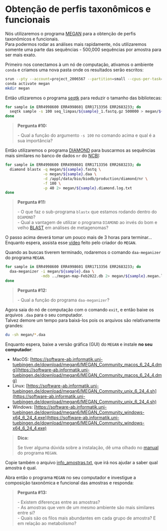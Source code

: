 # Obtenção de perfis taxonômicos e funcionais

Nós utilizaremos o programa [MEGAN](https://uni-tuebingen.de/en/fakultaeten/mathematisch-naturwissenschaftliche-fakultaet/fachbereiche/informatik/lehrstuehle/algorithms-in-bioinformatics/software/megan6/) para a obtenção de perfis taxonômicos e funcionais.  
Para podermos rodar as análises mais rapidamente, nós utilizaremos somente uma parte das sequências - 500,000 sequências por amostra para ser mais exato.  

Primeiro nos conectamos à um nó de computação, ativamos o ambiente `conda` e criamos uma nova pasta onde os resultados serão escritos:  

```bash
srun --pty --account=project_2006567 --partition=small --cpus-per-task=40 --mem=100000 --time=1-00:00:00 bash
conda activate megan
mkdir megan
```

Então utlizaremos o programa [seqtk](https://github.com/lh3/seqtk) para reduzir o tamanho das bibliotecas:  

```bash
for sample in ERR4998600 ERR4998601 ERR1713356 ERR2683233; do
  seqtk sample -s 100 seq_limpas/${sample}_1.fastq.gz 500000 > megan/${sample}.fastq
done
```

> **Pergunta #10:**  
> 
> \- Qual a função do argumento `-s 100` no comando acima e qual é a sua importância?  

Então utilizaremos o programa [DIAMOND](https://github.com/bbuchfink/diamond) para buscarmos as sequências mais similares no banco de dados `nr` do [NCBI](https://www.ncbi.nlm.nih.gov):

```bash
for sample in ERR4998600 ERR4998601 ERR1713356 ERR2683233; do
  diamond blastx -q megan/${sample}.fastq \
                 -o megan/${sample}.daa \
                 -d /appl/data/bio/biodb/production/diamond/nr \
                 -f 100 \
                 -p 40 2> megan/${sample}.diamond.log.txt
done
```

> **Pergunta #11:**  
> 
> \- O que faz o sub-programa `blastx` que estamos rodando dentro do `DIAMOND`?    
> \- Qual a vantagem de utilizar o programa `DIAMOND` ao invés do bom e velho [BLAST](https://blast.ncbi.nlm.nih.gov) em análises de metagenomas?  

O passo acima deverá tomar um pouco mais de 3 horas para terminar...  
Enquanto espera, assista esse [vídeo](https://www.youtube.com/watch?v=2-4th7O0rOU) feito pelo criador do `MEGAN`.  

Quando as buscas tiverem terminado, rodaremos o comando `daa-meganizer` do programa `MEGAN`.  

```bash
for sample in ERR4998600 ERR4998601 ERR1713356 ERR2683233; do
  daa-meganizer -i megan/${sample}.daa \
                -mdb ../megan-map-Feb2022.db 2> megan/${sample}.megan.log.txt
done
```

> **Pergunta #12:**  
> 
> \- Qual a função do programa `daa-meganizer`?

Agora saia do nó de computação com o comando `exit`, e então baixe os arquivos `.daa` para o seu computador.  
Talvez demore um tempo para baixá-los pois os arquivos são relativamente grandes:  

```bash
du -sh megan/*.daa
```

Enquanto espera, baixe a versão gráfica (GUI) do `MEGAN` e instale **no seu computador**:

* MacOS: [https://software-ab.informatik.uni-tuebingen.de/download/megan6/MEGAN_Community_macos_6_24_4.dmg](https://software-ab.informatik.uni-tuebingen.de/download/megan6/MEGAN_Community_macos_6_24_4.dmg)
* Linux: [https://software-ab.informatik.uni-tuebingen.de/download/megan6/MEGAN_Community_unix_6_24_4.sh](https://software-ab.informatik.uni-tuebingen.de/download/megan6/MEGAN_Community_unix_6_24_4.sh)
* Windows: [https://software-ab.informatik.uni-tuebingen.de/download/megan6/MEGAN_Community_windows-x64_6_24_4.exe](https://software-ab.informatik.uni-tuebingen.de/download/megan6/MEGAN_Community_windows-x64_6_24_4.exe)

> **Dica:** 
> 
> Se tiver alguma dúvida sobre a instalação, dê uma olhado no [manual](http://software-ab.cs.uni-tuebingen.de/download/megan6/manual.pdf) do programa `MEGAN`.  

Copie também o arquivo [info_amostras.txt](info_amostras.txt), que irá nos ajudar a saber qual amostra é qual.  

Abra então o programa `MEGAN` no seu computador e investigue a composição taxonômica e funcional das amostras e responda:  

> **Pergunta #13:**  
> 
> \- Existem diferenças entre as amostras?  
> \- As amostras que vem de um mesmo ambiente são mais similares entre si?  
> \- Quais säo os filos mais abundantes em cada grupo de amostra? E em relação ao metabolismo?
